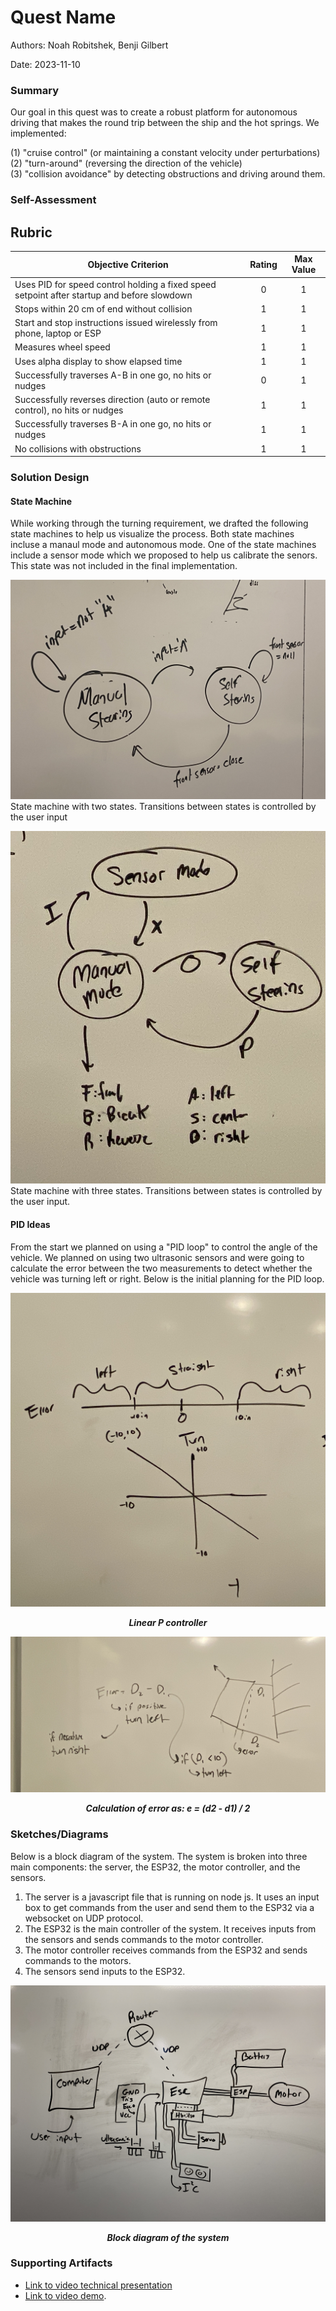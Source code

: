 # Quest Name

Authors: Noah Robitshek, Benji Gilbert

Date: 2023-11-10

### Summary
Our goal in this quest was to create a robust platform for autonomous driving that makes the round trip between the ship and the hot springs. We implemented:  
  
(1) "cruise control" (or maintaining a constant velocity under perturbations)  
(2) "turn-around" (reversing the direction of the vehicle)  
(3) "collision avoidance" by detecting obstructions and driving around them. 

### Self-Assessment 

## Rubric

| Objective Criterion | Rating | Max Value  | 
|---------------------------------------------|:-----------:|:---------:|
| Uses PID for speed control holding a fixed speed setpoint after startup and before slowdown | 0 |  1     | 
| Stops within 20 cm of end without collision | 1 |  1     | 
| Start and stop instructions issued wirelessly from phone, laptop or ESP | 1 |  1     | 
| Measures wheel speed | 1 |  1     | 
| Uses alpha display to show elapsed time | 1 |  1     | 
| Successfully traverses A-B in one go, no hits or nudges | 0 |  1     | 
| Successfully reverses direction (auto or remote control), no hits or nudges | 1 |  1     | 
| Successfully traverses B-A in one go, no hits or nudges | 1 |  1     | 
| No collisions with obstructions | 1 |  1     | 

### Solution Design

#### State Machine
While working through the turning requirement, we drafted the following state machines to help us visualize the process. Both state machines incluse a manaul mode and autonomous mode. One of the state machines include a sensor mode which we proposed to help us calibrate the senors. This state was not included in the final implementation.

![picture1](./images/STATE1.JPG)
State machine with two states. Transitions between states is controlled by the user input

![picture2](./images/STATE2.JPG)
State machine with three states. Transitions between states is controlled by the user input.


#### PID Ideas
From the start we planned on using a "PID loop" to control the angle of the vehicle. We planned on using two ultrasonic sensors and were going to calculate the error between the two measurements to detect whether the vehicle was turning left or right. Below is the initial planning for the PID loop.

![picture3](./images/PID2.JPG)
***<p style="text-align: center;">Linear P controller </p>***


![picture4](./images/PID1.JPG)
***<p style="text-align: center;">Calculation of error as: e = (d2 - d1) / 2</p>***





### Sketches/Diagrams
Below is a block diagram of the system. The system is broken into three main components: 
the server, the ESP32, the motor controller, and the sensors. 

1. The server is a javascript file that is running on node js. It uses an input box to get commands from the user and send them to the ESP32 via a websocket on UDP protocol.
2. The ESP32 is the main controller of the system. It receives inputs from the sensors and sends commands to the motor controller. 
3. The motor controller receives commands from the ESP32 and sends commands to the motors. 
4. The sensors send inputs to the ESP32.
       


![picture4](./images/DIAGRAM1.JPG)
***<p style="text-align: center;">Block diagram of the system</p>***


### Supporting Artifacts
- [Link to video technical presentation](https://drive.google.com/file/d/1qsrj2o6hQORZjJGwfrBsoyek1hAKKnuL/view) 
- [Link to video demo](https://drive.google.com/file/d/1aWwn9DN10OqOR5xulVerRv73vTjGwFK4/view?usp=sharing). 

<!-- ### Modules, Tools, Source Used Including Attribution -->



<!-- ### AI Use

I used {chat.openai.com GPT-3.5} on {8/30/2023} with the following prompt:

***Prompt***

```
{prompt}

```

***Code Attribution***

I have included a comment in my code for this assignment stating the following:

```
// This code block was generated by {name} using {chat.openai.com
GPT-3.5} on {8/30/2023}

``` -->

